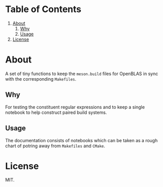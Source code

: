 
# Table of Contents

1.  [About](#orgc439070)
    1.  [Why](#org7f80375)
    2.  [Usage](#org47d4785)
2.  [License](#org05189cf)


<a id="orgc439070"></a>

# About

A set of tiny functions to keep the `meson.build` files for OpenBLAS in sync
with the corresponding `Makefiles`.


<a id="org7f80375"></a>

## Why

For testing the constituent regular expressions and to keep a single notebook to
help construct paired build systems.


<a id="org47d4785"></a>

## Usage

The documentation consists of notebooks which can be taken as a rough chart of
potring away from `Makefiles` and `CMake`.


<a id="org05189cf"></a>

# License

MIT.

